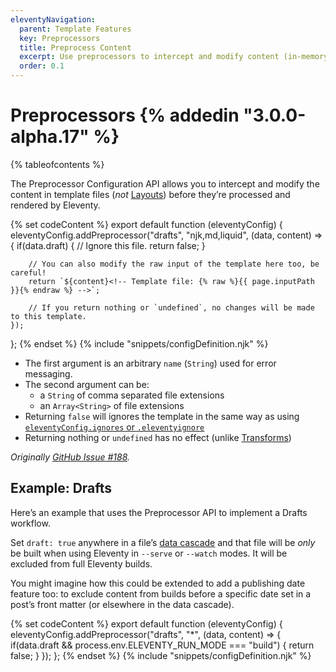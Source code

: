 ```yaml
---
eleventyNavigation:
  parent: Template Features
  key: Preprocessors
  title: Preprocess Content
  excerpt: Use preprocessors to intercept and modify content (in-memory) before Eleventy builds.
  order: 0.1
---
```


# Preprocessors {% addedin "3.0.0-alpha.17" %}

{% tableofcontents %}

The Preprocessor Configuration API allows you to intercept and modify the content in template files (_not_ [Layouts](/docs/layouts.md)) before they’re processed and rendered by Eleventy.

{% set codeContent %}
export default function (eleventyConfig) {
  eleventyConfig.addPreprocessor("drafts", "njk,md,liquid", (data, content) => {
		if(data.draft) {
			// Ignore this file.
			return false;
		}

		// You can also modify the raw input of the template here too, be careful!
		return `${content}<!-- Template file: {% raw %}{{ page.inputPath }}{% endraw %} -->`;

		// If you return nothing or `undefined`, no changes will be made to this template.
	});
};
{% endset %}
{% include "snippets/configDefinition.njk" %}

* The first argument is an arbitrary `name` (`String`) used for error messaging.
* The second argument can be:
	* a `String` of comma separated file extensions
	* an `Array<String>` of file extensions
* Returning `false` will ignores the template in the same way as using [`eleventyConfig.ignores` or `.eleventyignore`](/docs/ignores.md)
* Returning nothing or `undefined` has no effect (unlike [Transforms](/docs/transforms.md))

_Originally [GitHub Issue #188](https://github.com/11ty/eleventy/issues/188#issuecomment-2224060755)._

## Example: Drafts

Here’s an example that uses the Preprocessor API to implement a Drafts workflow.

Set `draft: true` anywhere in a file’s [data cascade](/docs/data-cascade/) and that file will be _only_ be built when using Eleventy in `--serve` or `--watch` modes. It will be excluded from full Eleventy builds.

You might imagine how this could be extended to add a publishing date feature too: to exclude content from builds before a specific date set in a post’s front matter (or elsewhere in the data cascade).

{% set codeContent %}
export default function (eleventyConfig) {
  eleventyConfig.addPreprocessor("drafts", "*", (data, content) => {
		if(data.draft && process.env.ELEVENTY_RUN_MODE === "build") {
			return false;
		}
	});
};
{% endset %}
{% include "snippets/configDefinition.njk" %}
